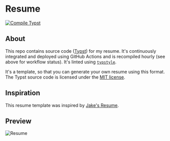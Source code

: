 # Resume
[![Compile Typst](https://github.com/RajeevAtla/resume/actions/workflows/compile.yml/badge.svg)](https://github.com/RajeevAtla/resume/actions/workflows/compile.yml)

## About

This repo contains source code ([Typst](https://typst.app/docs/)) for my resume.
It's continuously integrated and deployed using GitHub Actions and is recompiled hourly (see above for workflow status).
It's linted using [`typstyle`](https://typstyle-rs.github.io/typstyle/).

It's a template, so that you can generate your own resume using this format.
The Typst source code is licensed under the [MIT license](https://opensource.org/license/mit).

## Inspiration

This resume template was inspired by [Jake's Resume](https://github.com/jakegut/resume).

## Preview

![Resume](/resume.png "Resume")
